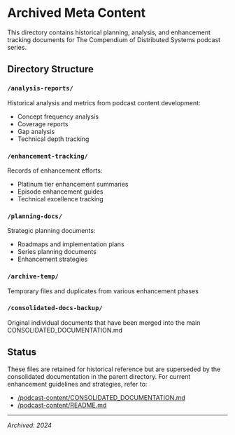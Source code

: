 # Archived Meta Content

This directory contains historical planning, analysis, and enhancement tracking documents for The Compendium of Distributed Systems podcast series.

## Directory Structure

### `/analysis-reports/`
Historical analysis and metrics from podcast content development:
- Concept frequency analysis
- Coverage reports
- Gap analysis
- Technical depth tracking

### `/enhancement-tracking/`
Records of enhancement efforts:
- Platinum tier enhancement summaries
- Episode enhancement guides
- Technical excellence tracking

### `/planning-docs/`
Strategic planning documents:
- Roadmaps and implementation plans
- Series planning documents
- Enhancement strategies

### `/archive-temp/`
Temporary files and duplicates from various enhancement phases

### `/consolidated-docs-backup/`
Original individual documents that have been merged into the main CONSOLIDATED_DOCUMENTATION.md

## Status
These files are retained for historical reference but are superseded by the consolidated documentation in the parent directory. For current enhancement guidelines and strategies, refer to:

- [/podcast-content/CONSOLIDATED_DOCUMENTATION.md](../CONSOLIDATED_DOCUMENTATION.md)
- [/podcast-content/README.md](../README.md)

---
*Archived: 2024*